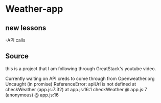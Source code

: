 # Weather-app

## new lessons
-API calls

## Source
this is a project that I am following through GreatStack's youtube video.


Currently waiting on API creds to come through from Openweather.org
Uncaught (in promise) ReferenceError: apiUrl is not defined
    at checkWeather (app.js:7:32)
    at app.js:16:1
checkWeather @ app.js:7
(anonymous) @ app.js:16


